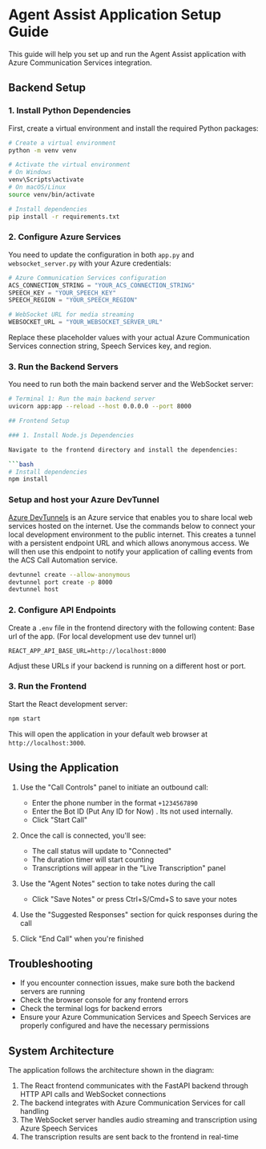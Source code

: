 # Agent Assist Application Setup Guide

This guide will help you set up and run the Agent Assist application with Azure Communication Services integration.

## Backend Setup

### 1. Install Python Dependencies

First, create a virtual environment and install the required Python packages:

```bash
# Create a virtual environment
python -m venv venv

# Activate the virtual environment
# On Windows
venv\Scripts\activate
# On macOS/Linux
source venv/bin/activate

# Install dependencies
pip install -r requirements.txt
```

### 2. Configure Azure Services

You need to update the configuration in both `app.py` and `websocket_server.py` with your Azure credentials:

```python
# Azure Communication Services configuration
ACS_CONNECTION_STRING = "YOUR_ACS_CONNECTION_STRING"
SPEECH_KEY = "YOUR_SPEECH_KEY"
SPEECH_REGION = "YOUR_SPEECH_REGION"

# WebSocket URL for media streaming
WEBSOCKET_URL = "YOUR_WEBSOCKET_SERVER_URL"
```

Replace these placeholder values with your actual Azure Communication Services connection string, Speech Services key, and region.

### 3. Run the Backend Servers

You need to run both the main backend server and the WebSocket server:

```bash
# Terminal 1: Run the main backend server
uvicorn app:app --reload --host 0.0.0.0 --port 8000

## Frontend Setup

### 1. Install Node.js Dependencies

Navigate to the frontend directory and install the dependencies:

```bash
# Install dependencies
npm install
```

### Setup and host your Azure DevTunnel

[Azure DevTunnels](https://learn.microsoft.com/en-us/azure/developer/dev-tunnels/overview) is an Azure service that enables you to share local web services hosted on the internet. Use the commands below to connect your local development environment to the public internet. This creates a tunnel with a persistent endpoint URL and which allows anonymous access. We will then use this endpoint to notify your application of calling events from the ACS Call Automation service.

```bash
devtunnel create --allow-anonymous
devtunnel port create -p 8000
devtunnel host
```


### 2. Configure API Endpoints

Create a `.env` file in the frontend directory with the following content: Base url of the app. (For local development use dev tunnel url)

```
REACT_APP_API_BASE_URL=http://localhost:8000
```

Adjust these URLs if your backend is running on a different host or port.

### 3. Run the Frontend

Start the React development server:

```bash
npm start
```

This will open the application in your default web browser at `http://localhost:3000`.

## Using the Application

1. Use the "Call Controls" panel to initiate an outbound call:
   - Enter the phone number in the format `+1234567890`
   - Enter the Bot ID (Put Any ID for Now) . Its not used internally.
   - Click "Start Call"

2. Once the call is connected, you'll see:
   - The call status will update to "Connected"
   - The duration timer will start counting
   - Transcriptions will appear in the "Live Transcription" panel

3. Use the "Agent Notes" section to take notes during the call
   - Click "Save Notes" or press Ctrl+S/Cmd+S to save your notes

4. Use the "Suggested Responses" section for quick responses during the call

5. Click "End Call" when you're finished

## Troubleshooting

- If you encounter connection issues, make sure both the backend servers are running
- Check the browser console for any frontend errors
- Check the terminal logs for backend errors
- Ensure your Azure Communication Services and Speech Services are properly configured and have the necessary permissions

## System Architecture

The application follows the architecture shown in the diagram:

1. The React frontend communicates with the FastAPI backend through HTTP API calls and WebSocket connections
2. The backend integrates with Azure Communication Services for call handling
3. The WebSocket server handles audio streaming and transcription using Azure Speech Services
4. The transcription results are sent back to the frontend in real-time
